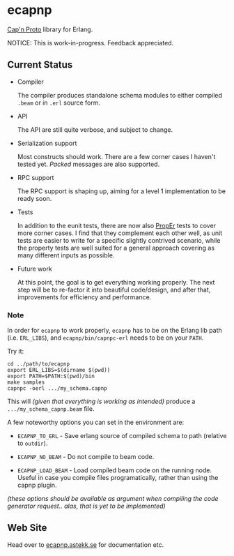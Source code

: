 ecapnp
======

[Cap'n Proto](http://capnproto.com) library for Erlang.

NOTICE: This is work-in-progress. Feedback appreciated.


## Current Status

* Compiler

  The compiler produces standalone schema modules to either compiled
  `.beam` or in `.erl` source form.

* API

  The API are still quite verbose, and subject to change.

* Serialization support

  Most constructs should work. There are a few corner cases I haven't
  tested yet. *Packed* messages are also supported.

* RPC support

  The RPC support is shaping up, aiming for a level 1 implementation
  to be ready soon.

* Tests

  In addition to the eunit tests, there are now also
  [PropEr](https://github.com/manopapad/proper) tests to cover more
  corner cases. I find that they complement each other well, as unit
  tests are easier to write for a specific slightly contrived
  scenario, while the property tests are well suited for a general
  approach covering as many different inputs as possible.

* Future work

  At this point, the goal is to get everything working properly. The
  next step will be to re-factor it into beautiful code/design, and
  after that, improvements for efficiency and performance.


### Note

In order for `ecapnp` to work properly, `ecapnp` has to be on the
Erlang lib path (i.e. `ERL_LIBS`), and `ecapnp/bin/capnpc-erl` needs
to be on your `PATH`.


Try it:

    cd ../path/to/ecapnp
    export ERL_LIBS=$(dirname $(pwd))
    export PATH=$PATH:$(pwd)/bin
    make samples
    capnpc -oerl .../my_schema.capnp

This will _(given that everything is working as intended)_ produce a
`.../my_schema_capnp.beam` file.

A few noteworthy options you can set in the environment are:

* `ECAPNP_TO_ERL` - Save erlang source of compiled schema to path
  (relative to `outdir`).

* `ECAPNP_NO_BEAM` - Do not compile to beam code.

* `ECAPNP_LOAD_BEAM` - Load compiled beam code on the running
  node. Useful in case you compile files programatically, rather than
  using the capnp plugin.

_(these options should be available as argument when compiling the code
generator request.. alas, that is yet to be implemented)_


Web Site
--------

Head over to [ecapnp.astekk.se](http://ecapnp.astekk.se) for documentation etc.
